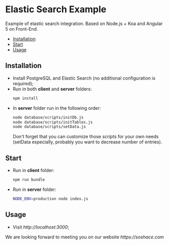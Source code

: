 # Elastic Search Example

Example of elastic search integration. Based on Node.js + Koa and Angular 5 on Front-End.

- [Installation](#installation)
- [Start](#start)
- [Usage](#usage)

## Installation

- Install PostgreSQL and Elastic Search (no additional configuration is required);
- Run in both **client** and **server** folders:
  ```bash
  npm install
  ```
- In **server** folder run in the following order:
  ```bash
  node database/scripts/initDb.js
  node database/scripts/initTables.js
  node database/scripts/setData.js
  ```
  Don't forget that you can customize those scripts for your own needs (setData especially, probably you want to decrease number of entries).

## Start

- Run in **client** folder:
  ```bash
  npm run bundle
  ```
- Run in **server** folder:
  ```bash
  NODE_ENV=production node index.js
  ```

## Usage

- Visit _http://localhost:3000_;

We are looking forward to meeting you on our website _https://soshace.com_
